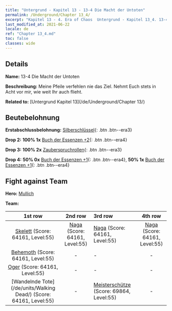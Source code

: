 ```yaml
---
title: "Untergrund - Kapitel 13 - 13-4 Die Macht der Untoten"
permalink: /Underground/Chapter 13_4/
excerpt: "Kapitel 13 - 4. Era of Chaos  Untergrund - Kapitel 13_4. 13-4 Die Macht der Untoten"
last_modified_at: 2021-06-22
locale: de
ref: "Chapter 13_4.md"
toc: false
classes: wide
---
```


## Details

 **Name:** 13-4 Die Macht der Untoten

 **Beschreibung:** Meine Pfeile verfehlen nie das Ziel. Nehmt Euch stets in Acht vor mir, wie weit Ihr auch flieht.

 **Related to:** [Untergrund Kapitel 13](/de/Underground/Chapter 13/)

## Beutebelohnung

 **Erstabschlussbelohnung:** [Silberschlüssel](/ItemsDE/con_693/){: .btn .btn--era3}

 **Drop 2:** **100% 1x** [Buch der Essenzen +2](/ItemsDE/mat_53/){: .btn .btn--era4}

 **Drop 3:** **100% 2x** [Zauberspruchrollen](/ItemsDE/con_694/){: .btn .btn--era3}

 **Drop 4:** **50% 0x** [Buch der Essenzen +1](/ItemsDE/mat_46/){: .btn .btn--era4}, **50% 1x** [Buch der Essenzen +1](/ItemsDE/mat_46/){: .btn .btn--era4}


## Fight against Team
 **Hero:** [Mullich](/de/heroes/Mullich/)

 **Team:**


  | 1st row | 2nd row | 3rd row | 4th row |
  |:----:|:----:|:----|:----:|
  | [Skelett](/de/units/Skeleton/) (Score: 64161, Level:55)  | [Naga](/de/units/Naga/) (Score: 64161, Level:55)  | [Naga](/de/units/Naga/) (Score: 64161, Level:55)  | [Naga](/de/units/Naga/) (Score: 64161, Level:55)  |
  | [Behemoth](/de/units/Behemoth/) (Score: 64161, Level:55)  | - | - | - |
  | [Oger](/de/units/Ogre/) (Score: 64161, Level:55)  | - | - | - |
  | [Wandelnde Tote](/de/units/Walking Dead/) (Score: 64161, Level:55)  | - | [Meisterschütze](/de/units/Sharpshooter/) (Score: 69864, Level:55)  | - |


